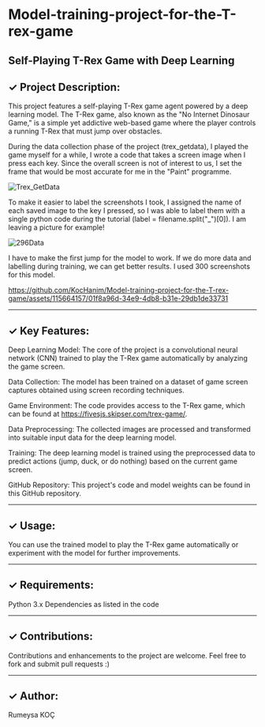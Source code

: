 # Model-training-project-for-the-T-rex-game
Self-Playing T-Rex Game with Deep Learning  
--------------------------------------------------------------------------------------------------
## ✓ Project Description: 


This project features a self-playing T-Rex game agent powered by a deep learning model. 
The T-Rex game, also known as the "No Internet Dinosaur Game," is a simple yet addictive web-based game where the player controls a running T-Rex that must jump over obstacles.
 
During the data collection phase of the project (trex_getdata), I played the game myself for a while, I wrote a code that takes a screen image when I press each key.
Since the overall screen is not of interest to us, I set the frame that would be most accurate for me in the "Paint" programme.

![Trex_GetData](https://github.com/KocHanim/Model-training-project-for-the-T-rex-game/assets/115664157/7f53092d-a0ab-45bb-ab56-e832494a49eb)

To make it easier to label the screenshots I took, I assigned the name of each saved image to the key I pressed, so I was able to label them with a single python code during the tutorial (label = filename.split("_")[0]). I am leaving a picture for example!

![296Data](https://github.com/KocHanim/Model-training-project-for-the-T-rex-game/assets/115664157/fa623cf8-6a9e-4245-b400-4da36b9809e9)


I have to make the first jump for the model to work. 
If we do more data and labelling during training, we can get better results. I used 300 screenshots for this model.

https://github.com/KocHanim/Model-training-project-for-the-T-rex-game/assets/115664157/01f8a96d-34e9-4db8-b31e-29db1de33731

--------------------------------------------------------------------------------------------------
## ✓ Key Features: 


Deep Learning Model: The core of the project is a convolutional neural network (CNN) trained to play the T-Rex game automatically by analyzing the game screen. 


Data Collection: The model has been trained on a dataset of game screen captures obtained using screen recording techniques.


Game Environment: The code provides access to the T-Rex game, which can be found at https://fivesjs.skipser.com/trex-game/.
 
Data Preprocessing: The collected images are processed and transformed into suitable input data for the deep learning model.


Training: The deep learning model is trained using the preprocessed data to predict actions (jump, duck, or do nothing) based on the current game screen.  


GitHub Repository: This project's code and model weights can be found in this GitHub repository.


--------------------------------------------------------------------------------------------------


## ✓ Usage: 

You can use the trained model to play the T-Rex game automatically or experiment with the model for further improvements.


--------------------------------------------------------------------------------------------------


## ✓ Requirements: 

Python 3.x Dependencies as listed in the code


--------------------------------------------------------------------------------------------------


## ✓ Contributions: 

Contributions and enhancements to the project are welcome. Feel free to fork and submit pull requests :)


--------------------------------------------------------------------------------------------------
## ✓ Author: 
 
Rumeysa KOÇ
